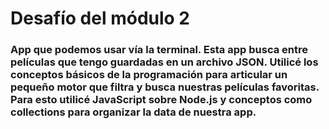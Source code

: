 # Desafío del módulo 2

<h3>App que podemos usar vía la terminal. Esta app busca entre películas que tengo guardadas en un archivo JSON. Utilicé los conceptos básicos de la programación para articular un pequeño motor que filtra y busca nuestras películas favoritas. Para esto utilicé JavaScript sobre Node.js y conceptos como collections para organizar la data de nuestra app.</h3> 

